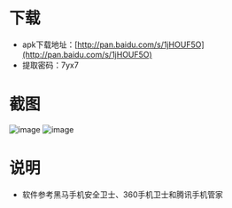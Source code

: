 # 下载
- apk下载地址：[http://pan.baidu.com/s/1jHOUF5O](http://pan.baidu.com/s/1jHOUF5O)
- 提取密码：7yx7

# 截图
![image](https://github.com/conghuahuadan/MoblieButler/blob/master/screenshots/sp160917_004657.png?raw=true)
![image](https://github.com/conghuahuadan/MoblieButler/blob/master/screenshots/sp160917_005001.png?raw=true)

# 说明
- 软件参考黑马手机安全卫士、360手机卫士和腾讯手机管家